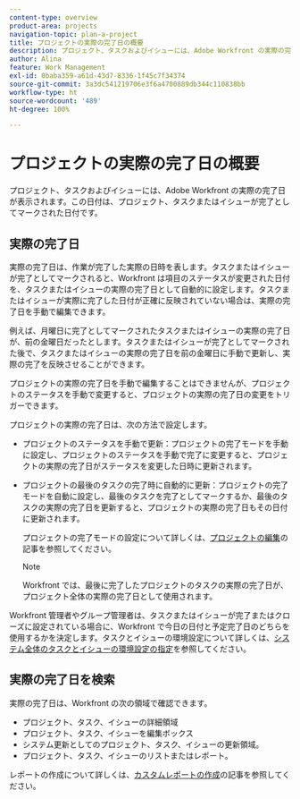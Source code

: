 ```yaml
---
content-type: overview
product-area: projects
navigation-topic: plan-a-project
title: プロジェクトの実際の完了日の概要
description: プロジェクト、タスクおよびイシューには、Adobe Workfront の実際の完了日が表示されます。この日付は、プロジェクト、タスクまたはイシューが完了としてマークされた日付です。
author: Alina
feature: Work Management
exl-id: 0baba359-a61d-43d7-8336-1f45c7f34374
source-git-commit: 3a3dc541219706e3f6a4700889db344c110838bb
workflow-type: ht
source-wordcount: '489'
ht-degree: 100%

---
```


# プロジェクトの実際の完了日の概要

プロジェクト、タスクおよびイシューには、Adobe Workfront の実際の完了日が表示されます。この日付は、プロジェクト、タスクまたはイシューが完了としてマークされた日付です。

## 実際の完了日

実際の完了日は、作業が完了した実際の日時を表します。タスクまたはイシューが完了としてマークされると、Workfront は項目のステータスが変更された日付を、タスクまたはイシューの実際の完了日として自動的に設定します。タスクまたはイシューが実際に完了した日付が正確に反映されていない場合は、実際の完了日を手動で編集できます。

例えば、月曜日に完了としてマークされたタスクまたはイシューの実際の完了日が、前の金曜日だったとします。タスクまたはイシューが完了としてマークされた後で、タスクまたはイシューの実際の完了日を前の金曜日に手動で更新し、実際の完了を反映させることができます。

プロジェクトの実際の完了日を手動で編集することはできませんが、プロジェクトのステータスを手動で変更すると、プロジェクトの実際の完了日の変更をトリガーできます。

プロジェクトの実際の完了日は、次の方法で設定します。

* プロジェクトのステータスを手動で更新：プロジェクトの完了モードを手動に設定し、プロジェクトのステータスを手動で完了に変更すると、プロジェクトの実際の完了日がステータスを変更した日時に更新されます。
* プロジェクトの最後のタスクの完了時に自動的に更新：プロジェクトの完了モードを自動に設定し、最後のタスクを完了としてマークするか、最後のタスクの実際の完了日を更新すると、プロジェクトの実際の完了日もその日付に更新されます。

  プロジェクトの完了モードの設定について詳しくは、[プロジェクトの編集](../../../manage-work/projects/manage-projects/edit-projects.md)の記事を参照してください。

  >[!NOTE]
  >
  >Workfront では、最後に完了したプロジェクトのタスクの実際の完了日が、プロジェクト全体の実際の完了日として使用されます。

Workfront 管理者やグループ管理者は、タスクまたはイシューが完了またはクローズに設定されている場合に、Workfront で今日の日付と予定完了日のどちらを使用するかを決定します。タスクとイシューの環境設定について詳しくは、[システム全体のタスクとイシューの環境設定の指定](../../../administration-and-setup/set-up-workfront/configure-system-defaults/set-task-issue-preferences.md)を参照してください。

<!--this statement is confusing, not sure what it is referring to, so I am drafting this for now: The value for the Actual Completion Date is always what is considered the current date and time.-->



## 実際の完了日を検索

実際の完了日は、Workfront の次の領域で確認できます。

* プロジェクト、タスク、イシューの詳細領域
* プロジェクト、タスク、イシューを編集ボックス
* システム更新としてのプロジェクト、タスク、イシューの更新領域。
* プロジェクト、タスク、イシューのリストまたはレポート。

レポートの作成について詳しくは、[カスタムレポートの作成](../../../reports-and-dashboards/reports/creating-and-managing-reports/create-custom-report.md)の記事を参照してください。
